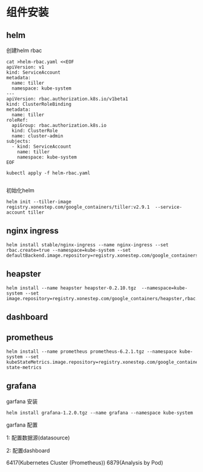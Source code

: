 # 组件安装

## helm

创建helm rbac

```
cat >helm-rbac.yaml <<EOF
apiVersion: v1
kind: ServiceAccount
metadata:
  name: tiller
  namespace: kube-system
---
apiVersion: rbac.authorization.k8s.io/v1beta1
kind: ClusterRoleBinding
metadata:
  name: tiller
roleRef:
  apiGroup: rbac.authorization.k8s.io
  kind: ClusterRole
  name: cluster-admin
subjects:
  - kind: ServiceAccount
    name: tiller
    namespace: kube-system
EOF

kubectl apply -f helm-rbac.yaml


```

初始化helm
```$xslt
helm init --tiller-image registry.xonestep.com/google_containers/tiller:v2.9.1  --service-account tiller
```


## nginx ingress

```$xslt
helm install stable/nginx-ingress --name nginx-ingress --set rbac.create=true --namespace=kube-system --set defaultBackend.image.repository=registry.xonestep.com/google_containers/defaultbackend,rbac.create=true
```


## heapster

```$xslt
helm install --name heapster heapster-0.2.10.tgz  --namespace=kube-system --set image.repository=registry.xonestep.com/google_containers/heapster,rbac.create=true
```

## dashboard


## prometheus

```
helm install --name prometheus prometheus-6.2.1.tgz --namespace kube-system --set kubeStateMetrics.image.repository=registry.xonestep.com/google_containers/kube-state-metrics
```

## grafana

garfana 安装
```$xslt
helm install grafana-1.2.0.tgz --name grafana --namespace kube-system
```

garfana 配置

1: 配置数据源(datasource)

2: 配置dashboard

6417(Kubernetes Cluster (Prometheus))
6879(Analysis by Pod)